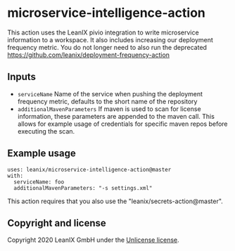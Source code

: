 # microservice-intelligence-action

This action uses the LeanIX pivio integration to write microservice information to a workspace.
It also includes increasing our deployment frequency metric. You do not longer need to also run the deprecated https://github.com/leanix/deployment-frequency-action

## Inputs

* `serviceName`  Name of the service when pushing the deployment frequency metric, defaults to the short name of the repository
* `additionalMavenParameters` If maven is used to scan for license
  information, these parameters are appended to the maven call. This
  allows for example usage of credentials for specific maven repos before
  executing the scan.

## Example usage
```
uses: leanix/microservice-intelligence-action@master
with:
  serviceName: foo
  additionalMavenParameters: "-s settings.xml"
```

This action requires that you also use the "leanix/secrets-action@master".

## Copyright and license

Copyright 2020 LeanIX GmbH under the [Unlicense license](LICENSE).